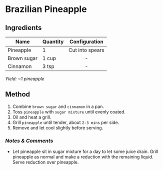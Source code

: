 # Brazilian Pineapple

## Ingredients

| Name        | Quantity |  Configuration  |
| ----------- | -------- | :-------------: |
| Pineapple   | 1        | Cut into spears |
| Brown sugar | 1 cup    |        -        |
| Cinnamon    | 3 tsp    |        -        |

_Yield: ~1 pineapple_

## Method

1. Combine `brown sugar` and `cinnamon` in a pan.
1. Toss `pineapple` with `sugar mixture` until evenly coated.
1. Oil and heat a grill.
1. Grill `pineapple` until tender, about `2-3 mins` per side.
1. Remove and let cool slightly before serving.

### _Notes & Comments_

- Let pineapple sit in sugar mixture for a day to let some juice drain. Grill pineapple as normal and make a reduction with the remaining liquid. Serve reduction over pineapple.
